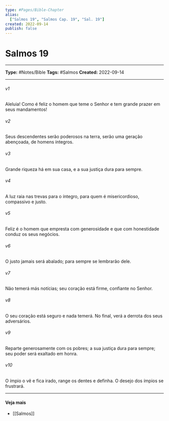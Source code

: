 ```yaml
---
type: #Pages/Bible-Chapter
alias:
  ["Salmos 19", "Salmos Cap. 19", "Sal. 19"]
created: 2022-09-14
publish: false
---
```


# Salmos 19

---

**Type:** #Notes/Bible
**Tags:** #Salmos
**Created:** 2022-09-14

---

###### v1
Aleluia! Como é feliz o homem que teme o Senhor e tem grande prazer em seus mandamentos!
###### v2
Seus descendentes serão poderosos na terra, serão uma geração abençoada, de homens íntegros.
###### v3
Grande riqueza há em sua casa, e a sua justiça dura para sempre.
###### v4
A luz raia nas trevas para o íntegro, para quem é misericordioso, compassivo e justo.
###### v5
Feliz é o homem que empresta com generosidade e que com honestidade conduz os seus negócios.
###### v6
O justo jamais será abalado; para sempre se lembrarão dele.
###### v7
Não temerá más notícias; seu coração está firme, confiante no Senhor.
###### v8
O seu coração está seguro e nada temerá. No final, verá a derrota dos seus adversários.
###### v9
Reparte generosamente com os pobres; a sua justiça dura para sempre; seu poder será exaltado em honra.
###### v10
O ímpio o vê e fica irado, range os dentes e definha. O desejo dos ímpios se frustrará.


---

#### Veja mais

- [[Salmos]]
